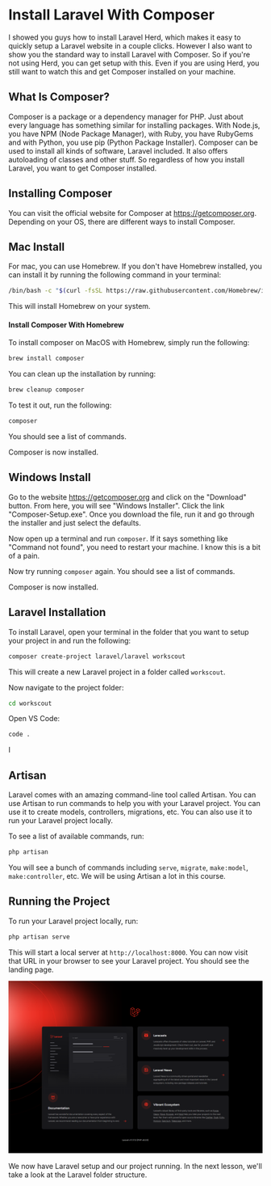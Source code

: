 # Install Laravel With Composer

I showed you guys how to install Laravel Herd, which makes it easy to quickly setup a Laravel website in a couple clicks. However I also want to show you the standard way to install Laravel with Composer. So if you're not using Herd, you can get setup with this. Even if you are using Herd, you still want to watch this and get Composer installed on your machine.

## What Is Composer?

Composer is a package or a dependency manager for PHP. Just about every language has something similar for installing packages. With Node.js, you have NPM (Node Package Manager), with Ruby, you have RubyGems and with Python, you use pip (Python Package Installer). Composer can be used to install all kinds of software, Laravel included. It also offers autoloading of classes and other stuff. So regardless of how you install Laravel, you want to get Composer installed.

## Installing Composer

You can visit the official website for Composer at https://getcomposer.org. Depending on your OS, there are different ways to install Composer.

## Mac Install

For mac, you can use Homebrew. If you don't have Homebrew installed, you can install it by running the following command in your terminal:

```bash
/bin/bash -c "$(curl -fsSL https://raw.githubusercontent.com/Homebrew/install/HEAD/install.sh)"
```

This will install Homebrew on your system.

#### Install Composer With Homebrew

To install composer on MacOS with Homebrew, simply run the following:

```bash
brew install composer
```

You can clean up the installation by running:

```bash
brew cleanup composer
```

To test it out, run the following:

```bash
composer
```

You should see a list of commands.

Composer is now installed.

## Windows Install

Go to the website https://getcomposer.org and click on the "Download" button. From here, you will see "Windows Installer". Click the link "Composer-Setup.exe". Once you download the file, run it and go through the installer and just select the defaults.

Now open up a terminal and run `composer`. If it says something like "Command not found", you need to restart your machine. I know this is a bit of a pain.

Now try running `composer` again. You should see a list of commands.

Composer is now installed.

## Laravel Installation

To install Laravel, open your terminal in the folder that you want to setup your project in and run the following:

```bash
composer create-project laravel/laravel workscout
```

This will create a new Laravel project in a folder called `workscout`.

Now navigate to the project folder:

```bash
cd workscout
```

Open VS Code:

```bash
code .
```

I

## Artisan

Laravel comes with an amazing command-line tool called Artisan. You can use Artisan to run commands to help you with your Laravel project. You can use it to create models, controllers, migrations, etc. You can also use it to run your Laravel project locally.

To see a list of available commands, run:

```bash
php artisan
```

You will see a bunch of commands including `serve`, `migrate`, `make:model`, `make:controller`, etc. We will be using Artisan a lot in this course.

## Running the Project

To run your Laravel project locally, run:

```bash
php artisan serve
```

This will start a local server at `http://localhost:8000`. You can now visit that URL in your browser to see your Laravel project. You should see the landing page.

<img src='../images/landing.png' alt='Laravel landing page' />

We now have Laravel setup and our project running. In the next lesson, we'll take a look at the Laravel folder structure.
